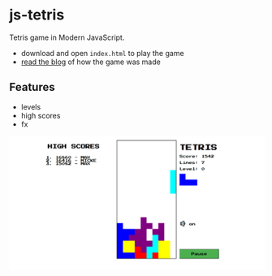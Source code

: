 # js-tetris

Tetris game in Modern JavaScript.

- download and open `index.html` to play the game
- [read the blog](https://medium.com/@michael.karen/learning-modern-javascript-with-tetris-92d532bcd057) of how the game was made

## Features

- levels
- high scores
- fx

![tetris picture](assets/share-image-large.png)
